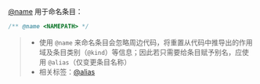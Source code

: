 [@name](http://usejsdoc.org/tags-name.html) 用于命名条目：

```js
/** @name <NAMEPATH> */
```

> - 使用 `@name` 来命名条目会忽略周边代码，将重置从代码中推导出的作用域及条目类别（`@kind`）等信息；因此若只需要给条目赋予别名，应使用 `@alias`（仅变更条目名称）
> - 相关标签：[@alias](http://usejsdoc.org/tags-alias.html)
